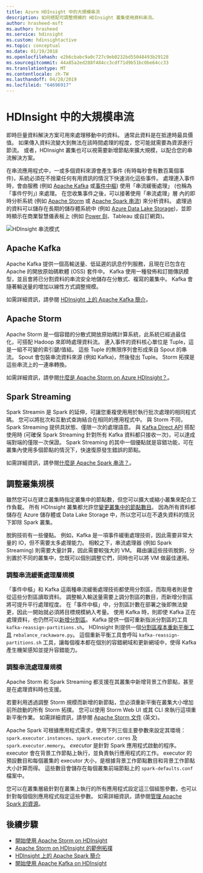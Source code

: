 ```yaml
---
title: Azure HDInsight 中的大規模串流
description: 如何搭配可調整規模的 HDInsight 叢集使用資料串流。
author: hrasheed-msft
ms.author: hrasheed
ms.service: hdinsight
ms.custom: hdinsightactive
ms.topic: conceptual
ms.date: 01/19/2018
ms.openlocfilehash: e2b6cbabc9a0c727c9eb0232bd55048493b29128
ms.sourcegitcommit: 44a85a2ed288f484cc3cdf71d9b51bc0be64cc33
ms.translationtype: MT
ms.contentlocale: zh-TW
ms.lasthandoff: 04/28/2019
ms.locfileid: "64696917"
---
```

# <a name="streaming-at-scale-in-hdinsight"></a>HDInsight 中的大規模串流

即時巨量資料解決方案可用來處理移動中的資料。 通常此資料是在抵達時最具價值。 如果傳入資料流變大到無法在該時間處理的程度，您可能就需要為資源進行節流。 或者，HDInsight 叢集也可以視需要新增節點來擴大規模，以配合您的串流解決方案。


在串流應用程式中，一或多個資料來源會產生事件 (有時每秒會有數百萬個事件)，系統必須在不捨棄任何有用資訊的情況下快速消化這些事件。 處理連入事件時，會由服務 (例如 [Apache Kafka](kafka/apache-kafka-introduction.md) 或[事件中樞](https://azure.microsoft.com/services/event-hubs/)) 使用「串流緩衝處理」 (也稱為「事件佇列」) 來處理。 在您收集事件之後，可以接著使用「串流處理」層 內的即時分析系統 (例如 [Apache Storm](storm/apache-storm-overview.md) 或 [Apache Spark 串流](spark/apache-spark-streaming-overview.md)) 來分析資料。 處理過的資料可以儲存在長期的儲存體系統中 (例如 [Azure Data Lake Storage](https://azure.microsoft.com/services/storage/data-lake-storage/))，並即時顯示在商業智慧儀表板上 (例如 [Power BI](https://powerbi.microsoft.com)、Tableau 或自訂網頁)。


![HDInsight 串流模式](./media/hdinsight-streaming-at-scale-overview/HDInsight-streaming-patterns.png)

## <a name="apache-kafka"></a>Apache Kafka

Apache Kafka 提供一個高輸送量、低延遲的訊息佇列服務，且現在已包含在 Apache 的開放原始碼軟體 (OSS) 套件中。 Kafka 使用一種發佈和訂閱傳訊模型，並且會將已分割資料的串流安全地儲存在分散式、複寫的叢集中。 Kafka 會隨著輸送量的增加以線性方式調整規模。

如需詳細資訊，請參閱 [HDInsight 上的 Apache Kafka 簡介](kafka/apache-kafka-introduction.md)。

## <a name="apache-storm"></a>Apache Storm

Apache Storm 是一個容錯的分散式開放原始碼計算系統，此系統已經過最佳化，可搭配 Hadoop 來即時處理資料流。 連入事件的資料核心單位是 Tuple，這是一組不可變的索引鍵/值組。 這些 Tuple 的無限序列會形成來自 Spout 的串流。 Spout 會包裝串流資料來源 (例如 Kafka)，然後發出 Tuple。 Storm 拓撲是這些串流上的一連串轉換。

如需詳細資訊，請參閱[什麼是 Apache Storm on Azure HDInsight？](storm/apache-storm-overview.md)。

## <a name="spark-streaming"></a>Spark Streaming

Spark Streamin 是 Spark 的延伸，可讓您重複使用用於執行批次處理的相同程式碼。 您可以將批次和互動式查詢結合在相同的應用程式中。 與 Storm 不同，Spark Streaming 提供具狀態、僅限一次的處理語意。 與 [Kafka Direct API](https://spark.apache.org/docs/latest/streaming-kafka-integration.html) 搭配使用時 (可確保 Spark Streaming 針對所有 Kafka 資料都只接收一次)，可以達成端對端的僅限一次保證。 Spark Streaming 的其中一個優點就是容錯功能，可在叢集內使用多個節點的情況下，快速復原發生錯誤的節點。

如需詳細資訊，請參閱[什麼是 Apache Spark 串流？](hdinsight-spark-streaming-overview.md)。

## <a name="scaling-a-cluster"></a>調整叢集規模

雖然您可以在建立叢集時指定叢集中的節點數，但您可以擴大或縮小叢集來配合工作負載。 所有 HDInsight 叢集都允許您[變更叢集中的節點數目](hdinsight-administer-use-portal-linux.md#scale-clusters)。 因為所有資料都儲存在 Azure 儲存體或 Data Lake Storage 中，所以您可以在不遺失資料的情況下卸除 Spark 叢集。

脫鉤技術有一些優點。 例如，Kafka 是一項事件緩衝處理技術，因此需要非常大量的 IO，但不需要太多處理能力。 相較之下，串流處理器 (例如 Spark Streaming) 則需要大量計算，因此需要較強大的 VM。 藉由讓這些技術脫鉤，分別置於不同的叢集中，您既可以個別調整它們，同時也可以將 VM 做最佳運用。

### <a name="scale-the-stream-buffering-layer"></a>調整串流緩衝處理層規模

「事件中樞」和 Kafka 這兩種串流緩衝處理技術都使用分割區，而取用者則是會從這些分割區讀取資料。 調整輸入輸送量需要上調分割區的數目，而新增分割區將可提升平行處理程度。 在「事件中樞」中，分割區計數在部署之後即無法變更，因此一開始就必須將目標規模納入考量。 使用 Kafka 時，則即使 Kafka 正在處理資料，也仍然可以[新增分割區](https://kafka.apache.org/documentation.html#basic_ops_cluster_expansion)。 Kafka 提供一個可重新指派分割區的工具 `kafka-reassign-partitions.sh`。 HDInsight 則提供一個[分割區複本重新平衡工具](https://github.com/hdinsight/hdinsight-kafka-tools) `rebalance_rackaware.py`。 這個重新平衡工具會呼叫 `kafka-reassign-partitions.sh` 工具，讓每個複本都在個別的容錯網域和更新網域中，使得 Kafka 產生機架感知並提升容錯能力。

### <a name="scale-the-stream-processing-layer"></a>調整串流處理層規模

Apache Storm 和 Spark Streaming 都支援在其叢集中新增背景工作節點，甚至是在處理資料時也支援。

若要利用透過調整 Storm 規模而新增的新節點，您必須重新平衡在叢集大小增加前所啟動的所有 Storm 拓撲。 您可以使用 Storm Web UI 或其 CLI 來執行這項重新平衡作業。 如需詳細資訊，請參閱 [Apache Storm 文件](https://storm.apache.org/documentation/Understanding-the-parallelism-of-a-Storm-topology.html) \(英文\)。

Apache Spark 可根據應用程式需求，使用下列三個主要參數來設定其環境：`spark.executor.instances`、`spark.executor.cores` 及 `spark.executor.memory`。 *executor* 是針對 Spark 應用程式啟動的程序。 executor 會在背景工作節點上執行，並負責執行應用程式的工作。 executor 的預設數目和每個叢集的 executor 大小，是根據背景工作節點數目和背景工作節點大小計算而得。 這些數目會儲存在每個叢集前端節點上的 `spark-defaults.conf` 檔案中。

您可以在叢集層級針對在叢集上執行的所有應用程式設定這三個組態參數，也可以針對每個個別應用程式指定這些參數。 如需詳細資訊，請參閱[管理 Apache Spark 的資源](spark/apache-spark-resource-manager.md)。

## <a name="next-steps"></a>後續步驟

* [開始使用 Apache Storm on HDInsight](storm/apache-storm-tutorial-get-started-linux.md)
* [Apache Storm on HDInsight 的範例拓撲](storm/apache-storm-example-topology.md)
* [HDInsight 上的 Apache Spark 簡介](spark/apache-spark-overview.md)
* [開始使用 Apache Kafka on HDInsight](kafka/apache-kafka-get-started.md)

